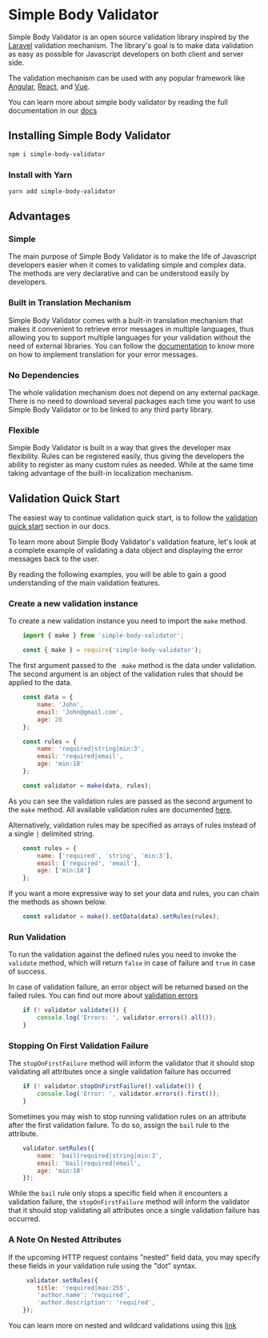 # Simple Body Validator
Simple Body Validator is an open source validation library inspired by the [Laravel](https://laravel.com/docs/validation) validation mechanism. The library's goal is to make data validation as easy as possible for Javascript developers on both client and server side.

The validation mechanism can be used with any popular framework like [Angular](https://angular.io/), [React](https://reactjs.org/), and [Vue](https://vuejs.org/).

You can learn more about simple body validator by reading the full documentation in our [docs](https://simple-body-validator.com)

## Installing Simple Body Validator

```bash
npm i simple-body-validator
```

### Install with Yarn

```bash
yarn add simple-body-validator
```

## Advantages

### Simple 

The main purpose of Simple Body Validator is to make the life of Javascript developers easier when it comes to validating simple and complex data. The methods are very declarative and can be understood easily by developers.

### Built in Translation Mechanism

Simple Body Validator comes with a built-in translation mechanism that makes it convenient to retrieve error messages in multiple languages, thus allowing you to support multiple languages for your validation without the need of external libraries. You can follow the [documentation](https://simple-body-validator.com/error-messages/translating-error-messages) to know more on how to implement translation for your error messages.

### No Dependencies 

The whole validation mechanism does not depend on any external package. There is no need to download several packages each time you want to use Simple Body Validator or to be linked to any third party library.

### Flexible

Simple Body Validator is built in a way that gives the developer max flexibility. Rules can be registered easily, thus giving the developers the ability to register as many custom rules as needed. While at the same time taking advantage of the built-in localization mechanism.


## Validation Quick Start

The easiest way to continue validation quick start, is to follow the [validation quick start](https://simple-body-validator.com/validation-quickstart) section in our docs.

To learn more about Simple Body Validator's validation feature, let's look at a complete example of validating a data object and displaying the error messages back to the user.

By reading the following examples, you will be able to gain a good understanding of the main validation features.

### Create a new validation instance

To create a new validation instance you need to import the <code>make</code> method.


```js
    import { make } from 'simple-body-validator';
```

```js
    const { make } = require('simple-body-validator');
```

The first argument passed to the <code> make</code> method is the data under validation. The second argument is an object of the validation rules that should be applied to the data.

```js
    const data = {
        name: 'John',
        email: 'John@gmail.com',
        age: 28
    };

    const rules = {
        name: 'required|string|min:3',
        email: 'required|email',
        age: 'min:18'
    };

    const validator = make(data, rules);
```

As you can see the validation rules are passed as the second argument to the <code>make</code> method. All available validation rules are documented [here](https://simple-body-validator.com/available-validation-rules).

Alternatively, validation rules may be specified as arrays of rules instead of a single <code>|</code> delimited string.

```js
    const rules = {
        name: ['required', 'string', 'min:3'],
        email: ['required', 'email'],
        age: ['min:18']
    };
```

If you want a more expressive way to set your data and rules, you can chain the methods as shown below.

```js
    const validator = make().setData(data).setRules(rules);
```


### Run Validation

To run the validation against the defined rules you need to invoke the <code>validate</code> method, which will return <code>false</code> in case of failure and <code>true</code> in case of success.

In case of validation failure, an error object will be returned based on the failed rules. You can find out more about [validation errors](https://simple-body-validator.com/error-messages/working-with-error-messages)

```js
    if (! validator.validate()) {
        console.log('Errors: ', validator.errors().all());
    }
```

### Stopping On First Validation Failure

The <code>stopOnFirstFailure</code> method will inform the validator that it should stop validating all attributes once a single validation failure has occurred


```js
    if (! validator.stopOnFirstFailure().validate()) {
        console.log('Error: ', validator.errors().first());
    }
```

Sometimes you may wish to stop running validation rules on an attribute after the first validation failure. To do so, assign the <code>bail</code> rule to the attribute.

```js
    validator.setRules({
        name: 'bail|required|string|min:3',
        email: 'bail|required|email',
        age: 'min:18'
    });
```

While the <code>bail</code> rule only stops a specific field when it encounters a validation failure, the <code>stopOnFirstFailure</code> method will inform the validator that it should stop validating all attributes once a single validation failure has occurred.

### A Note On Nested Attributes

If the upcoming HTTP request contains "nested" field data, you may specify these fields in your validation rule using the "dot" syntax.

```js
     validator.setRules({
        title: 'required|max:255',
        'author.name': 'required',
        'author.description': 'required',
    });
```

You can learn more on nested and wildcard validations using this [link](https://simple-body-validator.com/nested-and-wildcard-rules)
